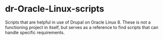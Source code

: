 # dr-Oracle-Linux-scripts
Scripts that are helpful in use of Drupal on Oracle Linux 8. These is not a functioning project in itself, but serves as a reference to find scripts that can handle specific requirements.
